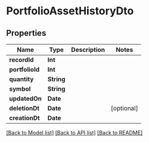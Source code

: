 # PortfolioAssetHistoryDto

## Properties
Name | Type | Description | Notes
------------ | ------------- | ------------- | -------------
**recordId** | **Int** |  | 
**portfolioId** | **Int** |  | 
**quantity** | **String** |  | 
**symbol** | **String** |  | 
**updatedOn** | **Date** |  | 
**deletionDt** | **Date** |  | [optional] 
**creationDt** | **Date** |  | 

[[Back to Model list]](../README.md#documentation-for-models) [[Back to API list]](../README.md#documentation-for-api-endpoints) [[Back to README]](../README.md)


